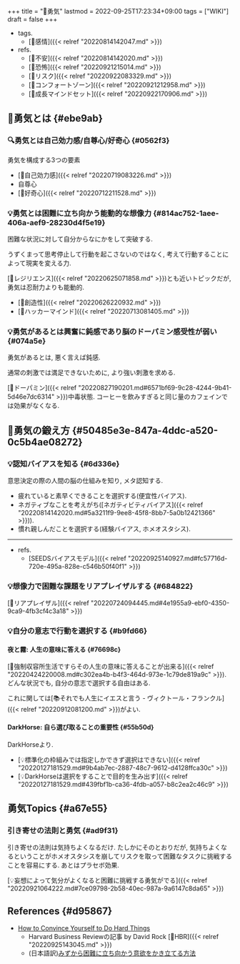 +++
title = "📝勇気"
lastmod = 2022-09-25T17:23:34+09:00
tags = ["WIKI"]
draft = false
+++

-   tags.
    -   [🔖感情]({{< relref "20220814142047.md" >}})
-   refs.
    -   [📝不安]({{< relref "20220814142020.md" >}})
    -   [📝恐怖]({{< relref "20220921215014.md" >}})
    -   [📝リスク]({{< relref "20220922083329.md" >}})
    -   [📝コンフォートゾーン]({{< relref "20220921212958.md" >}})
    -   [📝成長マインドセット]({{< relref "20220922170906.md" >}})


## 📝勇気とは {#ebe9ab}


### 🔍勇気とは自己効力感/自尊心/好奇心 {#0562f3}

勇気を構成する3つの要素

-   [📝自己効力感]({{< relref "20220719083226.md" >}})
-   自尊心
-   [📝好奇心]({{< relref "20220712211528.md" >}})


### 💡勇気とは困難に立ち向かう能動的な想像力 {#814ac752-1aee-406a-aef9-28230d4f5e19}

困難な状況に対して自分からなにかをして突破する.

うずくまって思考停止して行動を起こさないのではなく, 考えて行動することによって現実を変える力.

[📝レジリエンス]({{< relref "20220625071858.md" >}})とも近いトピックだが, 勇気は忍耐力よりも能動的.

-   [🔖創造性]({{< relref "20220626220932.md" >}})
-   [🔖ハッカーマインド]({{< relref "20220713081405.md" >}})


### 💡勇気があるとは興奮に鈍感であり脳のドーパミン感受性が弱い {#074a5e}

勇気があるとは, 悪く言えば鈍感.

通常の刺激では満足できないために, より強い刺激を求める.

[📝ドーパミン]({{< relref "20220827190201.md#6571bf69-9c28-4244-9b41-5d46e7dc6314" >}})中毒状態. コーヒーを飲みすぎると同じ量のカフェインでは効果がなくなる.


## 🔖勇気の鍛え方 {#50485e3e-847a-4ddc-a520-0c5b4ae08272}


### 💡認知バイアスを知る {#6d336e}

意思決定の際の人間の脳の仕組みを知り, メタ認知する.

-   疲れていると素早くできることを選択する(便宜性バイアス).
-   ネガティブなことを考えがち([ネガティビティバイアス]({{< relref "20220814142020.md#5a3211f9-9ee8-45f8-8bb7-5a0b12421366" >}})).
-   慣れ親しんだことを選択する(経験バイアス, ホメオスタシス).

---

-   refs.
    -   [SEEDSバイアスモデル]({{< relref "20220925140927.md#fc57716d-720e-495a-828e-c546b50f40f1" >}})


### 💡想像力で困難な課題をリアプレイザルする {#684822}

[📝リアプレイザル]({{< relref "20220724094445.md#4e1955a9-ebf0-4350-9ca9-4fb3cf4c3a18" >}})


### 💡自分の意志で行動を選択する {#b9fd66}


#### 夜と霧: 人生の意味に答える {#76698c}

[📜強制収容所生活ですらその人生の意味に答えることが出来る]({{< relref "20220424220008.md#c302ea4b-b4f3-464d-973e-1c79de819a9c" >}}). どんな状況でも, 自分の意志で選択する自由はある.

これに関しては[📚それでも人生にイエスと言う - ヴィクトール・フランクル]({{< relref "20220912081200.md" >}})がよい.


#### DarkHorse: 自ら選び取ることの重要性 {#55b50d}

DarkHorseより.

-   [💡標準化の枠組みでは指定しかできず選択はできない]({{< relref "20220127181529.md#9b4ab7ec-2887-48c7-9612-d4128ffca30c" >}})
-   [💡DarkHorseは選択をすることで目的を生み出す]({{< relref "20220127181529.md#439fbf1b-ca36-4fdb-a057-b8c2ea2c46c9" >}})


## 勇気Topics {#a67e55}


### 引き寄せの法則と勇気 {#ad9f31}

引き寄せの法則は気持ちよくなるだけ. たしかにそのとおりだが, 気持ちよくなるということがホメオスタシスを崩してリスクを取って困難なタスクに挑戦することを容易にする. あとはプラセボ効果.

[💡妄想によって気分がよくなると困難に挑戦する勇気がでる]({{< relref "20220921064222.md#7ce09798-2b58-40ec-987a-9a6147c8da65" >}})


## References {#d95867}

-   [How to Convince Yourself to Do Hard Things](https://hbr.org/2021/12/how-to-convince-yourself-to-do-hard-things)
    -   Harvard Business Reviewの記事 by David Rock [🔖HBR]({{< relref "20220925143045.md" >}})
    -   (日本語訳)[みずから困難に立ち向かう意欲をかき立てる方法](https://dhbr.diamond.jp/articles/-/8288)
